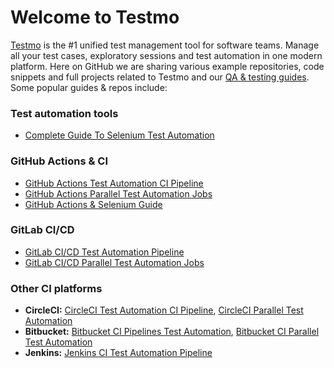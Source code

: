# Welcome to Testmo

[Testmo](https://www.testmo.com/) is the #1 unified test management tool for software teams. Manage all your test cases, exploratory sessions and test automation in one modern platform. Here on GitHub we are sharing various example repositories, code snippets and full projects related to Testmo and our [QA & testing guides](https://www.testmo.com/resources). Some popular guides & repos include:

### Test automation tools

* [Complete Guide To Selenium Test Automation](https://www.testmo.com/guides/selenium-test-automation-reporting)

### GitHub Actions & CI

* [GitHub Actions Test Automation CI Pipeline](https://www.testmo.com/guides/github-actions-test-automation)
* [GitHub Actions Parallel Test Automation Jobs](https://www.testmo.com/guides/github-actions-parallel-testing)
* [GitHub Actions & Selenium Guide](https://www.testmo.com/guides/github-actions-selenium)

### GitLab CI/CD

* [GitLab CI/CD Test Automation Pipeline](https://www.testmo.com/guides/gitlab-ci-test-automation)
* [GitLab CI/CD Parallel Test Automation Jobs](https://www.testmo.com/guides/gitlab-ci-parallel-test-automation)

### Other CI platforms

* **CircleCI:** [CircleCI Test Automation CI Pipeline](https://www.testmo.com/guides/circleci-test-automation), [CircleCI Parallel Test Automation](https://www.testmo.com/guides/circleci-parallel-test-automation)
* **Bitbucket:** [Bitbucket CI Pipelines Test Automation](https://www.testmo.com/guides/bitbucket-ci-pipelines-test-automation), [Bitbucket CI Parallel Test Automation](https://www.testmo.com/guides/bitbucket-ci-parallel-test-automation-pipelines)
* **Jenkins:** [Jenkins CI Test Automation Pipeline](https://www.testmo.com/guides/jenkins-ci-test-automation)
